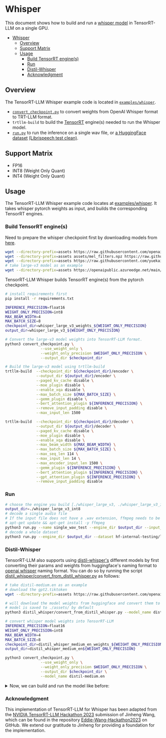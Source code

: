 # Whisper

This document shows how to build and run a [whisper model](https://github.com/openai/whisper/tree/main) in TensorRT-LLM on a single GPU.

- [Whisper](#whisper)
  - [Overview](#overview)
  - [Support Matrix](#support-matrix)
  - [Usage](#usage)
    - [Build TensorRT engine(s)](#build-tensorrt-engines)
    - [Run](#run)
    - [Distil-Whisper](#distil-whisper)
    - [Acknowledgment](#acknowledgment)

## Overview

The TensorRT-LLM Whisper example code is located in [`examples/whisper`](./).

 * [`convert_checkpoint.py`](./convert_checkpoint.py) to convert weights from OpenAI Whisper format to TRT-LLM format.
 * `trtllm-build` to build the [TensorRT](https://developer.nvidia.com/tensorrt) engine(s) needed to run the Whisper model.
 * [`run.py`](./run.py) to run the inference on a single wav file, or [a HuggingFace dataset](https://huggingface.co/datasets/librispeech_asr) [\(Librispeech test clean\)](https://www.openslr.org/12).

## Support Matrix
  * FP16
  * INT8 (Weight Only Quant)
  * INT4 (Weight Only Quant)

## Usage

The TensorRT-LLM Whisper example code locates at [examples/whisper](./). It takes whisper pytorch weights as input, and builds the corresponding TensorRT engines.

### Build TensorRT engine(s)

Need to prepare the whisper checkpoint first by downloading models from [here](https://github.com/openai/whisper/blob/main/whisper/__init__.py#L22-L28).


```bash
wget --directory-prefix=assets https://raw.githubusercontent.com/openai/whisper/main/whisper/assets/multilingual.tiktoken
wget --directory-prefix=assets assets/mel_filters.npz https://raw.githubusercontent.com/openai/whisper/main/whisper/assets/mel_filters.npz
wget --directory-prefix=assets https://raw.githubusercontent.com/yuekaizhang/Triton-ASR-Client/main/datasets/mini_en/wav/1221-135766-0002.wav
# take large-v3 model as an example
wget --directory-prefix=assets https://openaipublic.azureedge.net/main/whisper/models/e5b1a55b89c1367dacf97e3e19bfd829a01529dbfdeefa8caeb59b3f1b81dadb/large-v3.pt
```

TensorRT-LLM Whisper builds TensorRT engine(s) from the pytorch checkpoint.

```bash
# install requirements first
pip install -r requirements.txt

INFERENCE_PRECISION=float16
WEIGHT_ONLY_PRECISION=int8
MAX_BEAM_WIDTH=4
MAX_BATCH_SIZE=8
checkpoint_dir=whisper_large_v3_weights_${WEIGHT_ONLY_PRECISION}
output_dir=whisper_large_v3_${WEIGHT_ONLY_PRECISION}

# Convert the large-v3 model weights into TensorRT-LLM format.
python3 convert_checkpoint.py \
                --use_weight_only \
                --weight_only_precision $WEIGHT_ONLY_PRECISION \
                --output_dir $checkpoint_dir

# Build the large-v3 model using trtllm-build
trtllm-build  --checkpoint_dir ${checkpoint_dir}/encoder \
              --output_dir ${output_dir}/encoder \
              --paged_kv_cache disable \
              --moe_plugin disable \
              --enable_xqa disable \
              --max_batch_size ${MAX_BATCH_SIZE} \
              --gemm_plugin disable \
              --bert_attention_plugin ${INFERENCE_PRECISION} \
              --remove_input_padding disable \
              --max_input_len 1500

trtllm-build  --checkpoint_dir ${checkpoint_dir}/decoder \
              --output_dir ${output_dir}/decoder \
              --paged_kv_cache disable \
              --moe_plugin disable \
              --enable_xqa disable \
              --max_beam_width ${MAX_BEAM_WIDTH} \
              --max_batch_size ${MAX_BATCH_SIZE} \
              --max_seq_len 114 \
              --max_input_len 14 \
              --max_encoder_input_len 1500 \
              --gemm_plugin ${INFERENCE_PRECISION} \
              --bert_attention_plugin ${INFERENCE_PRECISION} \
              --gpt_attention_plugin ${INFERENCE_PRECISION} \
              --remove_input_padding disable
```

### Run

```bash
# choose the engine you build [./whisper_large_v3, ./whisper_large_v3_int8]
output_dir=./whisper_large_v3_int8
# decode a single audio file
# If the input file does not have a .wav extension, ffmpeg needs to be installed with the following command:
# apt-get update && apt-get install -y ffmpeg
python3 run.py --name single_wav_test --engine_dir $output_dir --input_file assets/1221-135766-0002.wav
# decode a whole dataset
python3 run.py --engine_dir $output_dir --dataset hf-internal-testing/librispeech_asr_dummy --enable_warmup --name librispeech_dummy_large_v3
```
### Distil-Whisper
TensorRT-LLM also supports using [distil-whisper's](https://github.com/huggingface/distil-whisper) different models by first converting their params and weights from huggingface's naming format to [openai whisper](https://github.com/openai/whisper) naming format.
You can do so by running the script [distil_whisper/convert_from_distil_whisper.py](./convert_from_distil_whisper.py) as follows:

```bash
# take distil-medium.en as an example
# download the gpt2.tiktoken
wget --directory-prefix=assets https://raw.githubusercontent.com/openai/whisper/main/whisper/assets/gpt2.tiktoken

# will download the model weights from huggingface and convert them to openai-whisper's pytorch format
# model is saved to ./assets/ by default
python3 distil_whisper/convert_from_distil_whisper.py --model_name distil-whisper/distil-medium.en --output_name distil-medium.en

# convert whisper model weights into TensorRT-LLM
INFERENCE_PRECISION=float16
WEIGHT_ONLY_PRECISION=int8
MAX_BEAM_WIDTH=4
MAX_BATCH_SIZE=8
checkpoint_dir=distil_whisper_medium_en_weights_${WEIGHT_ONLY_PRECISION}
output_dir=distil_whisper_medium_en${WEIGHT_ONLY_PRECISION}

python3 convert_checkpoint.py \
                --use_weight_only \
                --weight_only_precision $WEIGHT_ONLY_PRECISION \
                --output_dir $checkpoint_dir \
                --model_name distil-medium.en
```

<details><summary> Now, we can build and run the model like before: </summary><p>

```

trtllm-build  --checkpoint_dir ${checkpoint_dir}/encoder \
              --output_dir ${output_dir}/encoder \
              --paged_kv_cache disable \
              --moe_plugin disable \
              --enable_xqa disable \
              --max_batch_size ${MAX_BATCH_SIZE} \
              --gemm_plugin disable \
              --bert_attention_plugin ${INFERENCE_PRECISION} \
              --remove_input_padding disable \
              --max_input_len 1500

trtllm-build  --checkpoint_dir ${checkpoint_dir}/decoder \
              --output_dir ${output_dir}/decoder \
              --paged_kv_cache disable \
              --moe_plugin disable \
              --enable_xqa disable \
              --max_beam_width ${MAX_BEAM_WIDTH} \
              --max_batch_size ${MAX_BATCH_SIZE} \
              --max_seq_len 114 \
              --max_input_len 14 \
              --max_encoder_input_len 1500 \
              --gemm_plugin ${INFERENCE_PRECISION} \
              --bert_attention_plugin ${INFERENCE_PRECISION} \
              --gpt_attention_plugin ${INFERENCE_PRECISION} \
              --remove_input_padding disable

python3 run.py --engine_dir $output_dir --dataset hf-internal-testing/librispeech_asr_dummy --name librispeech_dummy_${output_dir}
```
</details>

### Acknowledgment

This implementation of TensorRT-LLM for Whisper has been adapted from the [NVIDIA TensorRT-LLM Hackathon 2023](https://github.com/NVIDIA/trt-samples-for-hackathon-cn/tree/master/Hackathon2023) submission of Jinheng Wang, which can be found in the repository [Eddie-Wang-Hackathon2023](https://github.com/Eddie-Wang1120/Eddie-Wang-Hackathon2023) on GitHub. We extend our gratitude to Jinheng for providing a foundation for the implementation.
